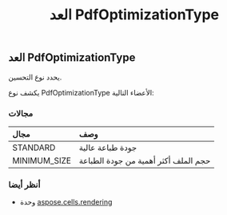 ﻿---
title: العد PdfOptimizationType
second_title: Aspose.Cells for Python via .NET API المراجع
description:
type: docs
weight: 210
url: /ar/python-net/aspose.cells.rendering/pdfoptimizationtype/
is_root: false
---
##  العد PdfOptimizationType
يحدد نوع التحسين.



يكشف نوع PdfOptimizationType الأعضاء التالية:

###  مجالات
| مجال| وصف|
| :- | :- |
| STANDARD |جودة طباعة عالية|
| MINIMUM_SIZE | حجم الملف أكثر أهمية من جودة الطباعة|



###  أنظر أيضا
* وحدة [aspose.cells.rendering](..)
